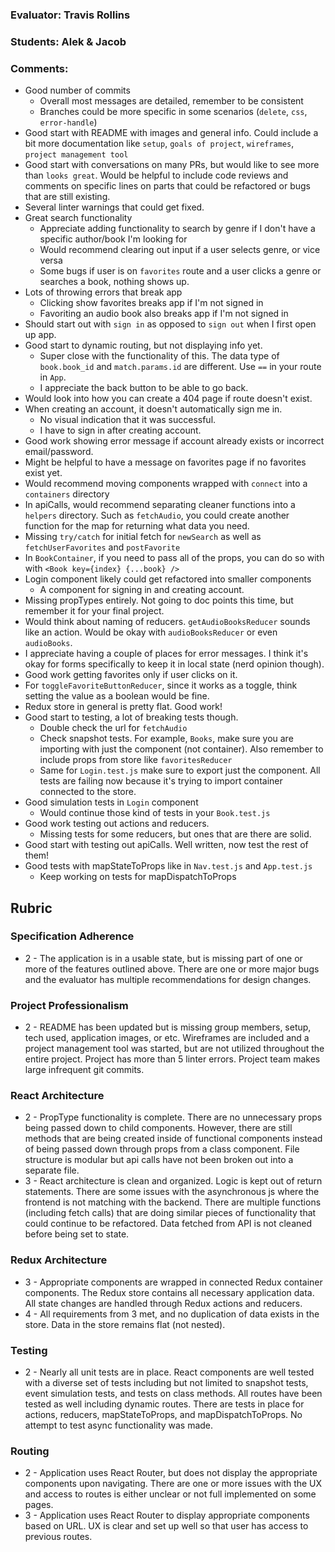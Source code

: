 ### Evaluator: Travis Rollins
### Students: Alek & Jacob
### Comments:
* Good number of commits
  * Overall most messages are detailed, remember to be consistent
  * Branches could be more specific in some scenarios (`delete`, `css`, `error-handle`)
* Good start with README with images and general info.  Could include a bit more documentation like `setup`, `goals of project`, `wireframes`, `project management tool`
* Good start with conversations on many PRs, but would like to see more than `looks great`.  Would be helpful to include code reviews and comments on specific lines on parts that could be refactored or bugs that are still existing.
* Several linter warnings that could get fixed.
* Great search functionality 
  * Appreciate adding functionality to search by genre if I don't have a specific author/book I'm looking for
  * Would recommend clearing out input if a user selects genre, or vice versa
  * Some bugs if user is on `favorites` route and a user clicks a genre or searches a book, nothing shows up.
* Lots of throwing errors that break app
  * Clicking show favorites breaks app if I'm not signed in
  * Favoriting an audio book also breaks app if I'm not signed in
* Should start out with `sign in` as opposed to `sign out` when I first open up app.
* Good start to dynamic routing, but not displaying info yet.
  * Super close with the functionality of this.  The data type of `book.book_id` and `match.params.id` are different.  Use `==` in your route in `App`. 
  * I appreciate the back button to be able to go back.
* Would look into how you can create a 404 page if route doesn't exist.
* When creating an account, it doesn't automatically sign me in.
  * No visual indication that it was successful.
  * I have to sign in after creating account.
* Good work showing error message if account already exists or incorrect email/password.
* Might be helpful to have a message on favorites page if no favorites exist yet.
* Would recommend moving components wrapped with `connect` into a `containers` directory
* In apiCalls, would recommend separating cleaner functions into a `helpers` directory.  Such as `fetchAudio`, you could create another function for the map for returning what data you need.
* Missing `try/catch` for initial fetch for `newSearch` as well as `fetchUserFavorites` and `postFavorite` 
* In `BookContainer`, if you need to pass all of the props, you can do so with with `<Book key={index} {...book} />`
* Login component likely could get refactored into smaller components
  * A component for signing in and creating account.
* Missing propTypes entirely.  Not going to doc points this time, but remember it for your final project.
* Would think about naming of reducers.  `getAudioBooksReducer` sounds like an action.  Would be okay with `audioBooksReducer` or even `audioBooks`.
* I appreciate having a couple of places for error messages.  I think it's okay for forms specifically to keep it in local state (nerd opinion though).
* Good work getting favorites only if user clicks on it.
* For `toggleFavoriteButtonReducer`, since it works as a toggle, think setting the value as a boolean would be fine.
* Redux store in general is pretty flat.  Good work!  
* Good start to testing, a lot of breaking tests though.
  * Double check the url for `fetchAudio`
  * Check snapshot tests.  For example, `Books`, make sure you are importing with just the component (not container).  Also remember to include props from store like `favoritesReducer`
  * Same for `Login.test.js` make sure to export just the component.  All tests are failing now because it's trying to import container connected to the store.
* Good simulation tests in `Login` component
  * Would continue those kind of tests in your `Book.test.js`
* Good work testing out actions and reducers.
  * Missing tests for some reducers, but ones that are there are solid.
* Good start with testing out apiCalls.  Well written, now test the rest of them!
* Good tests with mapStateToProps like in `Nav.test.js` and `App.test.js`
  * Keep working on tests for mapDispatchToProps

## Rubric 

### Specification Adherence

* 2 - The application is in a usable state, but is missing part of one or more of the features outlined above. There are one or more major bugs and the evaluator has multiple recommendations for design changes.

### Project Professionalism

* 2 -  README has been updated but is missing group members, setup, tech used, application images, or etc.  Wireframes are included and a project management tool was started, but are not utilized throughout the entire project. Project has more than 5 linter errors. Project team makes large infrequent git commits. 

### React Architecture

* 2 - PropType functionality is complete.  There are no unnecessary props being passed down to child components.  However, there are still methods that are being created inside of functional components instead of being passed down through props from a class component.  File structure is modular but api calls have not been broken out into a separate file.  
* 3 - React architecture is clean and organized.  Logic is kept out of return statements.  There are some issues with the asynchronous js where the frontend is not matching with the backend.  There are multiple functions (including fetch calls) that are doing similar pieces of functionality that could continue to be refactored. Data fetched from API is not cleaned before being set to state.

### Redux Architecture

* 3 - Appropriate components are wrapped in connected Redux container components. The Redux store contains all necessary application data. All state changes are handled through Redux actions and reducers.
* 4 - All requirements from 3 met, and no duplication of data exists in the
  store. Data in the store remains flat (not nested).

### Testing

* 2 - Nearly all unit tests are in place. React components are well tested with a diverse set of tests including but not limited to snapshot tests, event simulation tests, and tests on class methods.  All routes have been tested as well including dynamic routes.  There are tests in place for actions, reducers, mapStateToProps, and mapDispatchToProps.  No attempt to test async functionality was made.

### Routing

* 2 - Application uses React Router, but does not display the appropriate components upon navigating.  There are one or more issues with the UX and access to routes is either unclear or not full implemented on some pages.
* 3 - Application uses React Router to display appropriate components based on URL.  UX is clear and set up well so that user has access to previous routes.